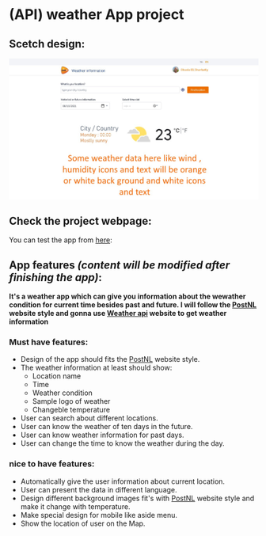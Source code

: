 # (API) weather App project

## Scetch design:
![design of the idea](APISketch.jpg)

## Check the project webpage:
You can test the app from [here](https://obadaelsharbatly.github.io/Weather-APP-HYF/):

## App features *(content will be modified after finishing the app)*:
**It's a weather app which can give you information about the wewather condition
for current time besides past and future. I will follow the [PostNL](https://www.postnl.nl/en/) website style and gonna use [Weather api](https://www.weatherapi.com/) website to get weather information**

  ### Must have features:
  * Design of the app should fits the [PostNL](https://www.postnl.nl/en/) website style.
  * The weather information at least should show:
     * Location name
     * Time
     * Weather condition
     * Sample logo of weather
     * Changeble temperature
  * User can search about different locations.
  * User can know the weather of ten days in the future.
  * User can know weather information for past days.
  * User can change the time to know the weather during the day.


  ### nice to have features:
  * Automatically give the user information about current location.
  * User can present the data in different language.
  * Design different background images fit's with [PostNL](https://www.postnl.nl/en/) website style and make it change with temperature.
  * Make special design for mobile like aside menu.
  * Show the location of user on the Map.
  
